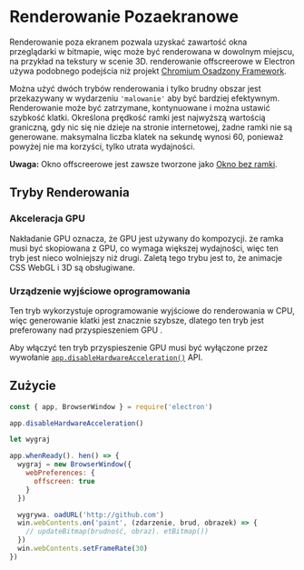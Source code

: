 # Renderowanie Pozaekranowe

Renderowanie poza ekranem pozwala uzyskać zawartość okna przeglądarki w bitmapie, więc może być renderowana w dowolnym miejscu, na przykład na tekstury w scenie 3D. renderowanie offscreerowe w Electron używa podobnego podejścia niż projekt [Chromium Osadzony Framework](https://bitbucket.org/chromiumembedded/cef).

Można użyć dwóch trybów renderowania i tylko brudny obszar jest przekazywany w wydarzeniu `'malowanie'` aby być bardziej efektywnym. Renderowanie może być zatrzymane, kontynuowane i można ustawić szybkość klatki. Określona prędkość ramki jest najwyższą wartością graniczną, gdy nic się nie dzieje na stronie internetowej, żadne ramki nie są generowane. maksymalna liczba klatek na sekundę wynosi 60, ponieważ powyżej nie ma korzyści, tylko utrata wydajności.

**Uwaga:** Okno offscreerowe jest zawsze tworzone jako [Okno bez ramki](../api/frameless-window.md).

## Tryby Renderowania

### Akceleracja GPU

Nakładanie GPU oznacza, że GPU jest używany do kompozycji. że ramka musi być skopiowana z GPU, co wymaga większej wydajności, więc ten tryb jest nieco wolniejszy niż drugi. Zaletą tego trybu jest to, że animacje CSS WebGL i 3D są obsługiwane.

### Urządzenie wyjściowe oprogramowania

Ten tryb wykorzystuje oprogramowanie wyjściowe do renderowania w CPU, więc generowanie klatki jest znacznie szybsze, dlatego ten tryb jest preferowany nad przyspieszeniem GPU .

Aby włączyć ten tryb przyspieszenie GPU musi być wyłączone przez wywołanie [`app.disableHardwareAcceleration()`](../api/app.md#appdisablehardwareacceleration) API.

## Zużycie

``` javascript
const { app, BrowserWindow } = require('electron')

app.disableHardwareAcceleration()

let wygraj

app.whenReady(). hen() => {
  wygraj = new BrowserWindow({
    webPreferences: {
      offscreen: true
    }
  })

  wygrywa. oadURL('http://github.com')
  win.webContents.on('paint', (zdarzenie, brud, obrazek) => {
    // updateBitmap(brudność, obraz). etBitmap())
  })
  win.webContents.setFrameRate(30)
})
```
